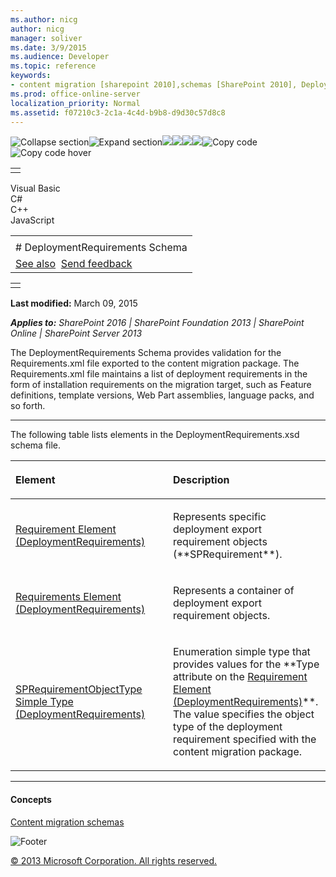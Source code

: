 ```yaml
---
ms.author: nicg
author: nicg
manager: soliver
ms.date: 3/9/2015
ms.audience: Developer
ms.topic: reference
keywords:
- content migration [sharepoint 2010],schemas [SharePoint 2010], DeploymentRequirements,content migration schema
ms.prod: office-online-server
localization_priority: Normal
ms.assetid: f07210c3-2c1a-4c4d-b9b8-d9d30c57d8c8
---
```


![Collapse
section](../icons/collapse_all.gif "Collapse section")![Expand
section](../icons/expand_all.gif "Expand section")![](../icons/collapse_all.gif)![](../icons/expand_all.gif)![](../icons/dropdown.gif)![](../icons/dropdownHover.gif)![Copy
code](../icons/copycode.gif "Copy code")![Copy code
hover](../icons/copycodeHighlight.gif "Copy code hover")
<table>
<tbody>
<tr class="odd">
<td align="left"></td>
</tr>
</tbody>
</table>

Visual Basic  
C\#  
C++  
JavaScript  

<table>
<tbody>
<tr class="odd">
<td align="left"><span id="runningHeaderText"></span></td>
</tr>
<tr class="even">
<td align="left"># DeploymentRequirements Schema</td>
</tr>
<tr class="odd">
<td align="left"><a href="#seeAlsoToggle">See also</a>  <span id="headfeedbackarea" class="feedbackhead"><a href="javascript:SubmitFeedback(&#39;docthis@Microsoft.com&#39;,&#39;&#39;,&#39;&#39;,&#39;&#39;,&#39;1.0.18082.1225&#39;,&#39;%0\dThank%20you%20for%20your%20feedback.%20The%20developer%20writing%20teams%20use%20your%20feedback%20to%20improve%20documentation.%20While%20we%20are%20reviewing%20your%20feedback,%20we%20may%20send%20you%20e-mail%20to%20ask%20for%20clarification%20or%20feedback%20on%20a%20solution.%20We%20do%20not%20use%20your%20e-mail%20address%20for%20any%20other%20purpose%20and%20we%20delete%20it%20after%20we%20finish%20our%20review.%0\AFor%20further%20information%20about%20the%20privacy%20policies%20of%20Microsoft,%20please%20see%20http://privacy.microsoft.com/en-us/default.aspx.%0\A%0\d&#39;,&#39;Customer%20feedback&#39;);">Send feedback</a></span></td>
</tr>
</tbody>
</table>

<table>
<colgroup>
<col width="100%" />
</colgroup>
<tbody>
<tr class="odd">
<td align="left"></td>
</tr>
</tbody>
</table>

**Last modified:** March 09, 2015

***Applies to:** SharePoint 2016 | SharePoint Foundation 2013 |
SharePoint Online | SharePoint Server 2013*

The DeploymentRequirements Schema provides validation for the
Requirements.xml file exported to the content migration package. The
Requirements.xml file maintains a list of deployment requirements in the
form of installation requirements on the migration target, such as
Feature definitions, template versions, Web Part assemblies, language
packs, and so forth.


-------------------------------------------------------------------------------------------------------------------------------------------------------------------------------------------------------------------------------------

The following table lists elements in the DeploymentRequirements.xsd
schema file.

<table>
<colgroup>
<col width="50%" />
<col width="50%" />
</colgroup>
<thead>
<tr class="header">
<th align="left"><p>Element</p></th>
<th align="left"><p>Description</p></th>
</tr>
</thead>
<tbody>
<tr class="odd">
<td align="left"><p><span sdata="link"><a href="requirement-element-deploymentrequirements.htm">Requirement Element (DeploymentRequirements)</a></span></p></td>
<td align="left"><p>Represents specific deployment export requirement objects (**SPRequirement**).</p></td>
</tr>
<tr class="even">
<td align="left"><p><span sdata="link"><a href="requirements-element-deploymentrequirements.htm">Requirements Element (DeploymentRequirements)</a></span></p></td>
<td align="left"><p>Represents a container of deployment export requirement objects.</p></td>
</tr>
<tr class="odd">
<td align="left"><p><span sdata="link"><a href="sprequirementobjecttype-simple-type-deploymentrequirements.htm">SPRequirementObjectType Simple Type (DeploymentRequirements)</a></span></p></td>
<td align="left"><p>Enumeration simple type that provides values for the **Type</span> attribute on the <span sdata="link"><a href="requirement-element-deploymentrequirements.htm">Requirement Element (DeploymentRequirements)</a>**. The value specifies the object type of the deployment requirement specified with the content migration package.</p></td>
</tr>
</tbody>
</table>


-------------------------------------------------------------------------------------------------------------------------------------------------------------------------------------------

#### Concepts

<span sdata="link">[Content migration
schemas](content-migration-schemas.htm)</span>

![Footer](../icons/footer.gif "Footer")

[© 2013 Microsoft Corporation. All rights
reserved.](office-2013-documentation-copyright-notice.htm)



